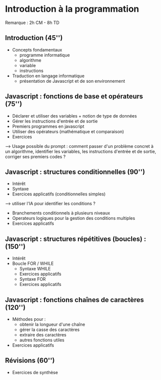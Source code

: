 # Introduction à la programmation 

Remarque : 2h CM - 8h TD  

## Introduction (45'')

- Concepts fondamentaux 
	- programme informatique
	- algorithme
	- variable 
	- instructions
- Traduction en langage informatique 
	- présentation de Javascript et de son environnement

## Javascript : fonctions de base et opérateurs (75'')

- Déclarer et utiliser des variables + notion de type de données
- Gérer les instructions d'entrée et de sortie
- Premiers programmes en javascript
- Utiliser des opérateurs (mathématique et comparaison)
- Exercices

--> Usage possible du prompt :  comment passer d'un problème concret à un algorithme, identifier les variables, les instructions d'entrée et de sortie, corriger ses premiers codes ?

## Javascript : structures conditionnelles (90'')

- Intérêt 
- Syntaxe
- Exercices applicatifs (conditionnelles simples)

--> utiliser l'IA pour identifier les conditions ?

- Branchements conditionnels à plusieurs niveaux 
- Operateurs logiques pour la gestion des conditions multiples
- Exercices applicatifs


## Javascript : structures répétitives (boucles) : (150'')

- Intérêt
- Boucle FOR / WHILE
	- Syntaxe WHILE
	- Exercices applicatifs
	- Syntaxe FOR
	- Exercices applicatifs


##  Javascript : fonctions chaînes de caractères (120'')

- Méthodes pour :
	- obtenir la longueur d'une chaîne
	- gérer la casse des caractères
	- extraire des caractères
	- autres fonctions utiles
- Exercices applicatifs

## Révisions (60'')
- Exercices de synthèse


<!--stackedit_data:
eyJoaXN0b3J5IjpbMzk3MjgwNTkyXX0=
-->